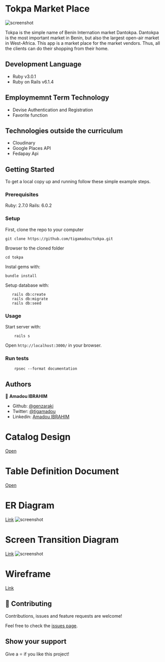 # Tokpa Market Place

![screenshot](./docs/screenshot.png)

Tokpa is the simple name of Benin Internation market Dantokpa. Dantokpa is the most important market in Benin, but also the largest open-air market in West-Africa. This app is a market place for the market vendors. Thus, all the clients can do their shopping from their home.								

## Development Language

- Ruby v3.0.1
- Ruby on Rails v6.1.4

## Employmemnt Term Technology

* Devise Authentication and Registration 
* Favorite function

## Technologies outside the curriculum

* Cloudinary
* Google Places API
* Fedapay Api

## Getting Started

To get a local copy up and running follow these simple example steps.

### Prerequisites

Ruby: 2.7.0
Rails: 6.0.2


### Setup
First, clone the repo to your computer

```
git clone https://github.com/tigamadou/tokpa.git
```

Browser to the cloned folder
```
cd tokpa
```

Instal gems with:

```
bundle install
```

Setup database with:

```
   rails db:create
   rails db:migrate
   rails db:seed
```



### Usage

Start server with:

```
    rails s
```

Open `http://localhost:3000/` in your browser.

### Run tests

```
    rpsec --format documentation
```

## Authors

👤 **Amadou IBRAHIM**

- Github: [@genzaraki](https://github.com/genzaraki)
- Twitter: [@tigamadou](https://twitter.com/tigamadou)
- Linkedin: [Amadou IBRAHIM](https://www.linkedin.com/in/amadou-ibrahim-75769167/)

# Catalog Design
[Open](https://docs.google.com/spreadsheets/d/1sqn2IHJHJKDtysmFbLYswhaGLYV8n2CsyXn3S6_0zJE/edit?usp=sharing)

# Table Definition Document
[Open](https://docs.google.com/spreadsheets/d/1sqn2IHJHJKDtysmFbLYswhaGLYV8n2CsyXn3S6_0zJE/edit?usp=sharing)

# ER Diagram
[Link](https://cacoo.com/diagrams/NQ8D4KQbBWfkshsQ/9C233)
![screenshot](https://cacoo.com/diagrams/NQ8D4KQbBWfkshsQ-9C233.png)

# Screen Transition Diagram
[Link](https://cacoo.com/diagrams/dNPQfhqXfCwFS7lW/66C96)
![screenshot](https://cacoo.com/diagrams/dNPQfhqXfCwFS7lW-66C96.png)

# Wireframe
[Link](https://cacoo.com/diagrams/A60r1IsRMjq2daYo/B8F1B)


## 🤝 Contributing

Contributions, issues and feature requests are welcome!

Feel free to check the [issues page](https://github.com/tigamadou/hrt/issues).

## Show your support

Give a ⭐️ if you like this project!



